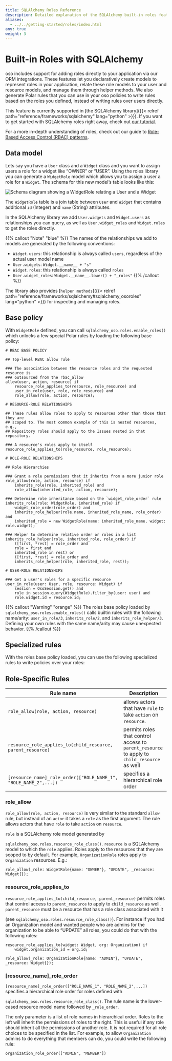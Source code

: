 ```yaml
---
title: SQLAlchemy Roles Reference
description: Detailed explanation of the SQLAlchemy built-in roles features and how to use them.
aliases:
  - ../../getting-started/roles/index.html
any: true
weight: 3
---
```


# Built-in Roles with SQLAlchemy

oso includes support for adding roles directly to your application via our ORM
integrations. These features let you declaratively create models to represent
roles in your application, relate these role models to your user and resource
models, and manage them through helper methods. We also generate Polar rules
that you can use in your oso policies to write rules based on the roles you
defined, instead of writing rules over users directly.

This feature is currently supported in [the SQLAlchemy library]({{< relref
path="reference/frameworks/sqlalchemy" lang="python" >}}). If you want to get started with
SQLAlchemy roles right away, check out [our tutorial](sqlalchemy_roles).

For a more in-depth understanding of roles, check out our guide to [Role-Based
Access Control (RBAC) patterns](learn/roles).

## Data model

Lets say you have a `User` class and a `Widget` class and you want to assign
users a role for a widget like “OWNER” or “USER”. Using the roles library you
can generate a `WidgetRole` model which allows you to assign a user a role for
a `Widget`. The schema for this new model’s table looks like this:

![Schema diagram showing a WidgetRole relating a User and a
Widget](img/roles.svg)

The `WidgetRole` table is a join table between `User` and `Widget` that
contains additional `id` (Integer) and `name` (String) attributes.

In the SQLAlchemy library we add `User.widgets` and `Widget.users` as
relationships you can query, as well as `User.widget_roles` and `Widget.roles`
to get the roles directly.

{{% callout "Note" "blue" %}}
The names of the relationships we add to models are generated by the
following conventions:

- `Widget.users`: this relationship is always called `users`, regardless of
  the actual user model name
- `User.widgets`: `Widget.__name__ + "s"`
- `Widget.roles`: this relationship is always called `roles`
- `User.widget_roles`: `Widget.__name__.lower() + "_roles"`
  {{% /callout %}}

The library also provides [`helper methods`]({{< relref
path="reference/frameworks/sqlalchemy#sqlalchemy_osoroles" lang="python" >}}) for
inspecting and managing roles.

## Base policy

<!-- TODO(gj): link API docs once they're set up. -->

With `WidgetRole` defined, you can call `sqlalchemy_oso.roles.enable_roles()`
which unlocks a few special Polar rules by loading the following base policy:

```polar
# RBAC BASE POLICY

## Top-level RBAC allow rule

### The association between the resource roles and the requested resource is
### outsourced from the rbac_allow
allow(user, action, resource) if
    resource_role_applies_to(resource, role_resource) and
    user_in_role(user, role, role_resource) and
    role_allow(role, action, resource);

# RESOURCE-ROLE RELATIONSHIPS

## These rules allow roles to apply to resources other than those that they are
## scoped to. The most common example of this is nested resources, e.g.,
## Repository roles should apply to the Issues nested in that repository.

### A resource's roles apply to itself
resource_role_applies_to(role_resource, role_resource);

# ROLE-ROLE RELATIONSHIPS

## Role Hierarchies

### Grant a role permissions that it inherits from a more junior role
role_allow(role, action, resource) if
    inherits_role(role, inherited_role) and
    role_allow(inherited_role, action, resource);

### Determine role inheritance based on the `widget_role_order` rule
inherits_role(role: WidgetRole, inherited_role) if
    widget_role_order(role_order) and
    inherits_role_helper(role.name, inherited_role_name, role_order) and
    inherited_role = new WidgetRole(name: inherited_role_name, widget: role.widget);

### Helper to determine relative order or roles in a list
inherits_role_helper(role, inherited_role, role_order) if
    ([first, *rest] = role_order and
    role = first and
    inherited_role in rest) or
    ([first, *rest] = role_order and
    inherits_role_helper(role, inherited_role, rest));

# USER-ROLE RELATIONSHIPS

### Get a user's roles for a specific resource
user_in_role(user: User, role, resource: Widget) if
    session = OsoSession.get() and
    role in session.query(WidgetRole).filter_by(user: user) and
    role.widget.id = resource.id;
```

<!-- TODO(gj): link API docs once they're set up. -->

{{% callout "Warning" "orange" %}}
The roles base policy loaded by `sqlalchemy_oso.roles.enable_roles()` calls
builtin rules with the following name/arity: `user_in_role/3`,
`inherits_role/2`, and `inherits_role_helper/3`. Defining your own rules with
the same name/arity may cause unexpected behavior.
{{% /callout %}}

## Specialized rules

With the roles base policy loaded, you can use the following specialized rules
to write policies over your roles:

## Role-Specific Rules

| Rule name                                                        | Description                                                                                 |
| ---------------------------------------------------------------- | ------------------------------------------------------------------------------------------- |
| `role_allow(role, action, resource)`                             | allows actors that have `role` to take `action` on `resource`.                              |
| `resource_role_applies_to(child_resource, parent_resource)`      | permits roles that control access to `parent_resource` to apply to `child_resource` as well |
| `[resource_name]_role_order(["ROLE_NAME_1", "ROLE_NAME_2",...])` | specifies a hierarchical role order                                                         |

### role_allow

`role_allow(role, action, resource)` is very similar to the standard `allow`
rule, but instead of an `actor` it takes a `role` as the first argument. The
rule allows actors that have `role` to take `action` on `resource`.

`role` is a SQLAlchemy role model generated by

<!-- TODO(gj): link API docs once they're set up. -->

`sqlalchemy_oso.roles.resource_role_class()`. `resource` is a SQLAlchemy model
to which the `role` applies. Roles apply to the resources that they are scoped
to by default. For example, `OrganizationRole` roles apply to `Organization`
resources. E.g.:

```polar
role_allow(_role: WidgetRole{name: "OWNER"}, "UPDATE", _resource: Widget{});
```

### resource_role_applies_to

`resource_role_applies_to(child_resource, parent_resource)` permits roles that
control access to `parent_resource` to apply to `child_resource` as well.
`parent_resource` must be a resource that has a role class associated with it

<!-- TODO(gj): link API docs once they're set up. -->

(see `sqlalchemy_oso.roles.resource_role_class()`). For instance if you had an
Organization model and wanted people who are admins for the organization to be
able to “UPDATE” all roles, you could do that with the following rules:

```polar
resource_role_applies_to(widget: Widget, org: Organization) if
    widget.organization_id = org.id;

role_allow(_role: OrganizationRole{name: "ADMIN"}, "UPDATE", _resource: Widget{});
```

### [resource_name]\_role_order

`[resource_name]_role_order(["ROLE_NAME_1", "ROLE_NAME_2",...])` specifies a
hierarchical role order for roles defined with

<!-- TODO(gj): link API docs once they're set up. -->

`sqlalchemy_oso.roles.resource_role_class()`. The rule name is the lower-cased
resource model name followed by `_role_order`.

The only parameter is a list of role names in hierarchical order. Roles to the
left will inherit the permissions of roles to the right. This is useful if any
role should inherit all the permissions of another role. It is not required for
all role choices to be specified in the list. For example, to allow
`Organization` admins to do everything that members can do, you could write the
following rule:

```polar
organization_role_order(["ADMIN", "MEMBER"])
```
